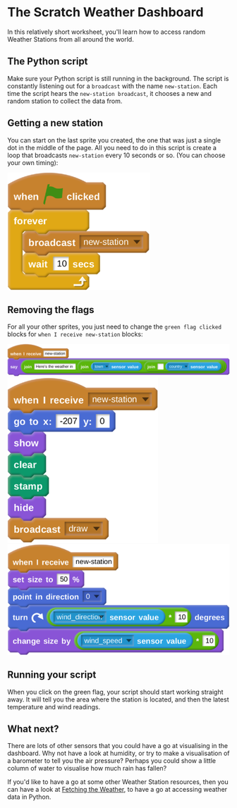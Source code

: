 # The Scratch Weather Dashboard

In this relatively short worksheet, you'll learn how to access random Weather Stations from all around the world.

## The Python script

Make sure your Python script is still running in the background. The script is constantly listening out for a `broadcast` with the name `new-station`. Each time the script hears the `new-station broadcast`, it chooses a new and random station to collect the data from.

## Getting a new station

You can start on the last sprite you created, the one that was just a single dot in the middle of the page. All you need to do in this script is create a loop that broadcasts `new-station` every 10 seconds or so. (You can choose your own timing):

![](images/loop.png)

## Removing the flags

For all your other sprites, you just need to change the `green flag clicked` blocks for `when I receive new-station` blocks:

![](images/forecaster-broadcast.png)
![](images/thermometer-broadcast.png)
![](images/arrow-broadcast.png)

## Running your script

When you click on the green flag, your script should start working straight away. It will tell you the area where the station is located, and then the latest temperature and wind readings.

## What next?

There are lots of other sensors that you could have a go at visualising in the dashboard. Why not have a look at humidity, or try to make a visualisation of a barometer to tell you the air pressure? Perhaps you could show a little column of water to visualise how much rain has fallen?

If you'd like to have a go at some other Weather Station resources, then you can have a look at [Fetching the Weather](https://raspberrypi.org/learning/fetching-the-weather), to have a go at accessing weather data in Python.
